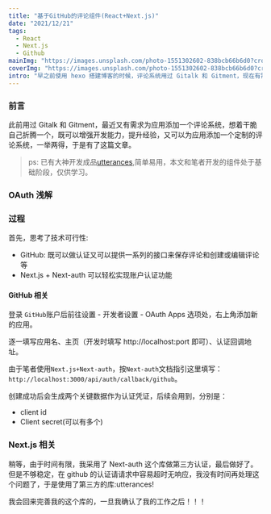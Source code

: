 ```yaml
---
title: "基于GitHub的评论组件(React+Next.js)"
date: "2021/12/21"
tags:
  - React
  - Next.js
  - Github
mainImg: "https://images.unsplash.com/photo-1551302602-838bcb66b6d0?crop=entropy&cs=tinysrgb&fit=max&fm=jpg&ixid=MnwxNjUyNjZ8MHwxfHJhbmRvbXx8fHx8fHx8fDE2NDAwMzQzMDM&ixlib=rb-1.2.1&q=80&w=1080"
coverImg: "https://images.unsplash.com/photo-1551302602-838bcb66b6d0?crop=entropy&cs=tinysrgb&fit=max&fm=jpg&ixid=MnwxNjUyNjZ8MHwxfHJhbmRvbXx8fHx8fHx8fDE2NDAwMzQzMDM&ixlib=rb-1.2.1&q=80&w=400"
intro: "早之前使用 hexo 搭建博客的时候，评论系统用过 Gitalk 和 Gitment，现在有需要为我的某个应用写一个评论组件，于是基于 Next.js 写了一个。"
---
```


### 前言

此前用过 Gitalk 和 Gitment，最近又有需求为应用添加一个评论系统，想着干脆自己折腾一个，既可以增强开发能力，提升经验，又可以为应用添加一个定制的评论系统，一举两得，于是有了这篇文章。

> ps: 已有大神开发成品[utterances](https://utteranc.es/),简单易用，本文和笔者开发的组件处于基础阶段，仅供学习。

### OAuth 浅解

### 过程

首先，思考了技术可行性:

- GitHub: 既可以做认证又可以提供一系列的接口来保存评论和创建或编辑评论等
- Next.js + Next-auth 可以轻松实现账户认证功能

#### GitHub 相关

登录 `GitHub`账户后前往设置 - 开发者设置 - OAuth Apps 选项处，右上角添加新的应用。

逐一填写应用名、主页（开发时填写 http://localhost:port 即可）、认证回调地址。

由于笔者使用`Next.js+Next-auth`，按`Next-auth`文档指引这里填写：`http://localhost:3000/api/auth/callback/github`。

创建成功后会生成两个关键数据作为认证凭证，后续会用到，分别是：

- client id
- Client secret(可以有多个)

### Next.js 相关

稍等，由于时间有限，我采用了 Next-auth 这个库做第三方认证，最后做好了。但是不够稳定，在 github 的认证请请求中容易超时无响应，我没有时间再处理这个问题了，于是使用了第三方的库:utterances!

我会回来完善我的这个库的，一旦我确认了我的工作之后！！！
